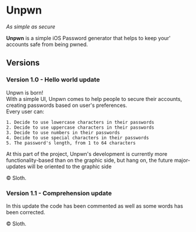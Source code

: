 
# Unpwn
_As simple as secure_

**Unpwn** is a simple iOS Password generator that helps to keep your' accounts safe from being pwned.  

## Versions
### Version 1.0 - Hello world update

Unpwn is born!  
With a simple UI, Unpwn comes to help people to secure their accounts, creating passwords based on user's preferences.  
Every user can:

    1. Decide to use lowercase characters in their passwords
    2. Decide to use uppercase characters in their passwords
    3. Decide to use numbers in their passwords
    4. Decide to use special characters in their passwords
    5. The password's length, from 1 to 64 characters

At this part of the project, Unpwn's development is currently more functionality-based than on the graphic side, but hang on, the future major-updates will be oriented to the graphic side

© Sloth.  

### Version 1.1 - Comprehension update

In this update the code has been commented as well as some words has been corrected.

© Sloth. 
